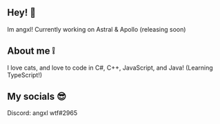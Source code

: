 ## Hey! 👋
Im angxl! Currently working on Astral & Apollo (releasing soon)

## About me ❕
I love cats, and love to code in C#, C++, JavaScript, and Java! (Learning TypeScript!)

## My socials 😎
Discord: angxl wtf#2965

